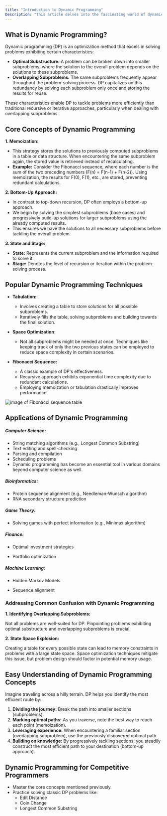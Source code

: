 ```yaml
---
title: "Introduction to Dynamic Programming"
Description: "This article delves into the fascinating world of dynamic programming (DP), a powerful optimization technique that empowers programmers to tackle intricate problems efficiently."
---
```


## What is Dynamic Programming?

Dynamic programming (DP) is an optimization method that excels in solving problems exhibiting certain characteristics:

- **Optimal Substructure:** A problem can be broken down into smaller subproblems, where the solution to the overall problem depends on the solutions to these subproblems.
- **Overlapping Subproblems:** The same subproblems frequently appear throughout the problem-solving process. DP capitalizes on this redundancy by solving each subproblem only once and storing the results for reuse.

These characteristics enable DP to tackle problems more efficiently than traditional recursive or iterative approaches, particularly when dealing with overlapping subproblems.

## Core Concepts of Dynamic Programming

**1. Memoization:**

- This strategy stores the solutions to previously computed subproblems in a table or data structure. When encountering the same subproblem again, the stored value is retrieved instead of recalculating.
- **Example:** Consider the Fibonacci sequence, where each number is the sum of the two preceding numbers (F(n) = F(n-1) + F(n-2)). Using memoization, the results for F(0), F(1), etc., are stored, preventing redundant calculations.

**2. Bottom-Up Approach:**

- In contrast to top-down recursion, DP often employs a bottom-up approach.
- We begin by solving the simplest subproblems (base cases) and progressively build-up solutions for larger subproblems using the already computed results.
- This ensures we have the solutions to all necessary subproblems before tackling the overall problem.

**3. State and Stage:**

- **State:** Represents the current subproblem and the information required to solve it.
- **Stage:** Denotes the level of recursion or iteration within the problem-solving process.

## Popular Dynamic Programming Techniques

* **Tabulation:**
  - Involves creating a table to store solutions for all possible subproblems.
  - Iteratively fills the table, solving subproblems and building towards the final solution.

* **Space Optimization:**
  - Not all subproblems might be needed at once. Techniques like keeping track of only the two previous states can be employed to reduce space complexity in certain scenarios.

* **Fibonacci Sequence:**
  - A classic example of DP's effectiveness.
  - Recursive approach exhibits exponential time complexity due to redundant calculations.
  - Employing memoization or tabulation drastically improves performance.

![image of Fibonacci sequence table](https://images.slideplayer.com/14/4239109/slides/slide_3.jpg)

## Applications of Dynamic Programming

##### **Computer Science:**
  - String matching algorithms (e.g., Longest Common Substring)
  - Text editing and spell-checking
  - Parsing and compilation
  - Scheduling problems
  - Dynamic programming has become an essential tool in various domains beyond computer science as well.

##### **Bioinformatics:**
  - Protein sequence alignment (e.g., Needleman-Wunsch algorithm)
  - RNA secondary structure prediction

##### **Game Theory:**
  - Solving games with perfect information (e.g., Minimax algorithm)

##### **Finance:**
  - Optimal investment strategies
  * Portfolio optimization

##### **Machine Learning:**
  - Hidden Markov Models
  * Sequence alignment

### Addressing Common Confusion with Dynamic Programming

**1. Identifying Overlapping Subproblems:**

Not all problems are well-suited for DP. Pinpointing problems exhibiting optimal substructure and overlapping subproblems is crucial.

**2. State Space Explosion:**

Creating a table for every possible state can lead to memory constraints in problems with a large state space. Space optimization techniques mitigate this issue, but problem design should factor in potential memory usage.

## Easy Understanding of Dynamic Programming Concepts

Imagine traveling across a hilly terrain. DP helps you identify the most efficient route by:

1. **Dividing the journey:** Break the path into smaller sections (subproblems).
2. **Marking optimal paths:** As you traverse, note the best way to reach each point (memoization).
3. **Leveraging experience:** When encountering a familiar section (overlapping subproblem), use the previously discovered optimal path.
4. **Building on knowledge:** By progressively tackling sections, you steadily construct the most efficient path to your destination (bottom-up approach).

## Dynamic Programming for Competitive Programmers

* Master the core concepts mentioned previously.
* Practice solving classic DP problems like:
  - Edit Distance
  - Coin Change
  - Longest Common Substring
